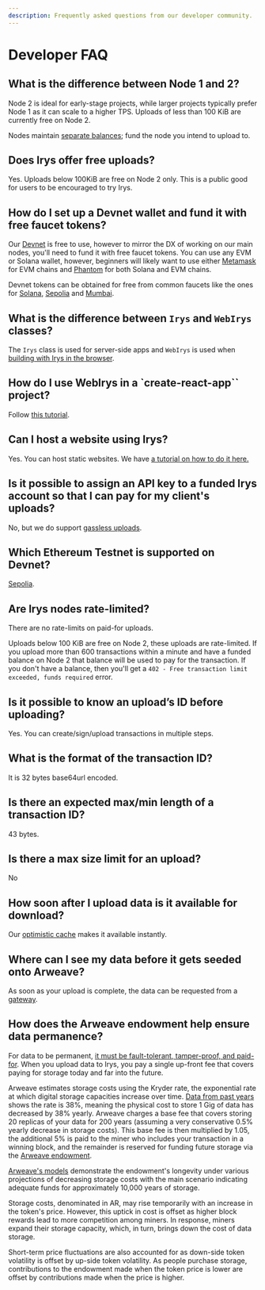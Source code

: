 ```yaml
---
description: Frequently asked questions from our developer community.
---
```


# Developer FAQ

## What is the difference between Node 1 and 2?

Node 2 is ideal for early-stage projects, while larger projects typically prefer Node 1 as it can scale to a higher TPS. Uploads of less than 100 KiB are currently free on Node 2.

Nodes maintain [separate balances](/learn/funding-withdrawing); fund the node you intend to upload to.

## Does Irys offer free uploads?

Yes. Uploads below 100KiB are free on Node 2 only. This is a public good for users to be encouraged to try Irys.

## How do I set up a Devnet wallet and fund it with free faucet tokens?

Our [Devnet](/developer-docs/using-devnet) is free to use, however to mirror the DX of working on our main nodes, you'll need to fund it with free faucet tokens. You can use any EVM or Solana wallet, however, beginners will likely want to use either [Metamask](https://metamask.io/) for EVM chains and [Phantom](https://phantom.app/) for both Solana and EVM chains.

Devnet tokens can be obtained for free from common faucets like the ones for [Solana](https://faucet.solana.com/), [Sepolia](https://sepoliafaucet.com/) and [Mumbai](https://mumbaifaucet.com/).

## What is the difference between `Irys` and `WebIrys` classes?

The `Irys` class is used for server-side apps and `WebIrys` is used when [building with Irys in the browser](/developer-docs/irys-sdk/irys-in-the-browser).

## How do I use WebIrys in a `create-react-app`` project?

Follow [this tutorial](/hands-on/tutorials/react).

## Can I host a website using Irys?

Yes. You can host static websites. We have [a tutorial on how to do it here.](/hands-on/tutorials/uploading-static-sites)

## Is it possible to assign an API key to a funded Irys account so that I can pay for my client's uploads?

No, but we do support [gassless uploads](/hands-on/tutorials/gassless-uploading).

## Which Ethereum Testnet is supported on Devnet?

[Sepolia](https://sepoliafaucet.com/).

## Are Irys nodes rate-limited?

There are no rate-limits on paid-for uploads.

Uploads below 100 KiB are free on Node 2, these uploads are rate-limited. If you upload more than 600 transactions within a minute and have a funded balance on Node 2 that balance will be used to pay for the transaction. If you don't have a balance, then you'll get a `402 - Free transaction limit exceeded, funds required` error.

## Is it possible to know an upload’s ID before uploading?

Yes. You can create/sign/upload transactions in multiple steps.

## What is the format of the transaction ID?

It is 32 bytes base64url encoded.

## Is there an expected max/min length of a transaction ID?

43 bytes.

## Is there a max size limit for an upload?

No

## How soon after I upload data is it available for download?

Our [optimistic cache](/learn/optimistic-cache) makes it available instantly.

## Where can I see my data before it gets seeded onto Arweave?

As soon as your upload is complete, the data can be requested from a [gateway](/overview/gateways).

## How does the Arweave endowment help ensure data permanence?

For data to be permanent, [it must be fault-tolerant, tamper-proof, and paid-for](https://irys.xyz/blog/irys-solution-provenance-trilemma). When you upload data to Irys, you pay a single up-front fee that covers paying for storage today and far into the future.

Arweave estimates storage costs using the Kryder rate, the exponential rate at which digital storage capacities increase over time. [Data from past years](https://arweave.net/wufZ10dlzwfPFTNKr3uRAyeMRfMdkNx1iG9yjolRbv8) shows the rate is 38%, meaning the physical cost to store 1 Gig of data has decreased by 38% yearly. Arweave charges a base fee that covers storing 20 replicas of your data for 200 years (assuming a very conservative 0.5% yearly decrease in storage costs). This base fee is then multiplied by 1.05, the additional 5% is paid to the miner who includes your transaction in a winning block, and the remainder is reserved for funding future storage via the [Arweave endowment](https://arwiki.wiki/#/en/endowment-simulation).

[Arweave's models](https://arwiki.wiki/#/en/endowment-simulation) demonstrate the endowment's longevity under various projections of decreasing storage costs with the main scenario indicating adequate funds for approximately 10,000 years of storage.

Storage costs, denominated in AR, may rise temporarily with an increase in the token's price. However, this uptick in cost is offset as higher block rewards lead to more competition among miners. In response, miners expand their storage capacity, which, in turn, brings down the cost of data storage.

Short-term price fluctuations are also accounted for as down-side token volatility is offset by up-side token volatility. As people purchase storage, contributions to the endowment made when the token price is lower are offset by contributions made when the price is higher.
